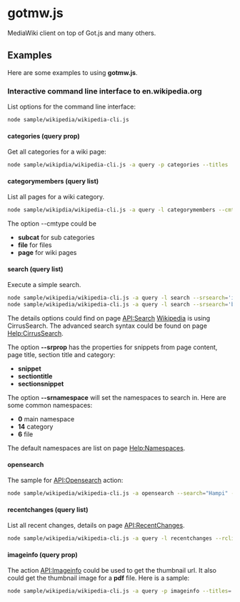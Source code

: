 # gotmw.js
MediaWiki client on top of Got.js and many others.

## Examples
Here are some examples to using **gotmw.js**.

### Interactive command line interface to en.wikipedia.org

List options for the command line interface:
```bash
node sample/wikipedia/wikipedia-cli.js
```

#### categories (query prop)

Get all categories for a wiki page:
```bash
node sample/wikipdia/wikipedia-cli.js -a query -p categories --titles 'UEFA Euro 2020'
```

#### categorymembers (query list)

List all pages for a wiki category.
```bash
node sample/wikipdia/wikipedia-cli.js -a query -l categorymembers --cmtitle 'Category:UEFA Euro 2020' --cmtype page --cmlimit 20
```
The option --cmtype could be

- **subcat** for sub categories
- **file** for files
- **page** for wiki pages

#### search (query list)

Execute a simple search.
```bash
node sample/wikipedia/wikipedia-cli.js -a query -l search --srsearch='intitle:Ava film'
node sample/wikipedia/wikipedia-cli.js -a query -l search --srsearch='benji' --srlimit=3 --srnamespace="6|14"
```

The details options could find on page [API:Search](https://www.mediawiki.org/wiki/API:Search)
[Wikipedia](https://www.wikipedia.org) is using CirrusSearch.
The advanced search syntax could be found on page [Help:CirrusSearch](https://www.mediawiki.org/wiki/Help:CirrusSearch).

The option **--srprop** has the properties for snippets from page content,
page title, section title and category:

- **snippet**
- **sectiontitle**
- **sectionsnippet**

The option **--srnamespace** will set the namespaces to search in.
Here are some common namespaces:

- **0** main namespace
- **14** category
- **6** file

The default namespaces are list on page [Help:Namespaces](https://www.mediawiki.org/wiki/Help:Namespaces).

#### opensearch

The sample for [API:Opensearch](https://www.mediawiki.org/wiki/API:Opensearch) action:
```bash
node sample/wikipedia/wikipedia-cli.js -a opensearch --search="Hampi" --limit=10 --namespace="0|6"
```

#### recentchanges (query list)

List all recent changes, details on page [API:RecentChanges](https://www.mediawiki.org/wiki/API:RecentChanges).
```bash
node sample/wikipedia/wikipedia-cli.js -a query -l recentchanges --rclimit=3
```

#### imageinfo (query prop)

The action [API:Imageinfo](https://www.mediawiki.org/wiki/API:Imageinfo) could be used to get the
thumbnail url. It also could get the thumbnail image for a **pdf** file.
Here is a sample:
```bash
node sample/wikipedia/wikipedia-cli.js -a query -p imageinfo --titles='File:JUA0680291.pdf' --iiprop="url|size" --iiurlwidth=120
```
